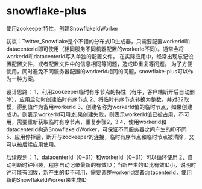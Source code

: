 # snowflake-plus
使用zookeeper特性，创建SnowflakeIdWorker

初衷：Twitter_Snowflake是个不错的分布式ID生成器，只需要配置workerId和datacenterId即可使用（相同服务不同机器配置的workerId不同）。通常会将workerId和datacenterId写入单独的配置文件。
在实际应用中，经常出现忘记设置配置文件，或者配置文件中的信息相同等问题，造成ID重复等问题。
为了方便使用，同时避免不同服务器配置的workerId相同的问题，snowflake-plus可以作为一种方案。

设计思路：
1、利用zookeeper临时有序节点的特性（有序，客户端断开后自动删除），应用启动时创建临时有序节点
2、将临时有序节点转换为整数，并对32取模，得到值作为备用workerId
3、创建名称为workerId值的临时节点，如果创建成功，则表示workerId可用;如果创建失败，则表示workerId值已被占用，不可用，需要重新获取临时有序节点，重复步骤2，3
4、使用workerId和datacenterId构造SnowflakeIdWorker，可保证不同服务器之间产生的ID不同
5、应用停掉后，断开与zookeeper的连接，临时有序节点和临时节点被清除，又可以被后续应用使用。



后续规划：
1、datacenterId（0~31）和workerId（0~31）可以循环使用
2、自动判断时钟回拨，程序自动记录最新的有效ID；当新产生的ID比有效ID小，说明时钟可能有回拨，新产生的ID不可用，需要调整workerId或者datacenterId，使用新的SnowflakeIdWorker来生成ID
